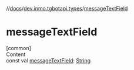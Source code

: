 //[docs](../../index.md)/[dev.inmo.tgbotapi.types](index.md)/[messageTextField](message-text-field.md)



# messageTextField  
[common]  
Content  
const val [messageTextField](message-text-field.md): [String](https://kotlinlang.org/api/latest/jvm/stdlib/kotlin/-string/index.html)  



